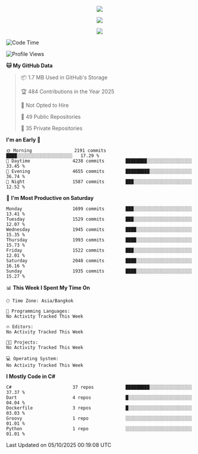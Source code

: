 <p align="center">
  <a href="say-hi.gif"> 
    <img align="center" src="say-hi.gif"/>
  </a>
</p>
<p align="center">
  <a href="https://github.com/htthinh1999">
    <img align="center" src="https://github-readme-stats-kappa-pink.vercel.app/api?username=htthinh1999&show_icons=true&count_private=true&theme=dracula"/>
  </a>
</p>
<p align="center">
  <a href="https://github.com/htthinh1999">
    <img src="https://github-readme-stats-kappa-pink.vercel.app/api/top-langs/?username=htthinh1999&layout=compact&langs_count=6&count_private=true&hide=tsql,hlsl,glsl,shaderlab&theme=dracula"/>
  </a>
</p>

<!--START_SECTION:waka-->
![Code Time](http://img.shields.io/badge/Code%20Time-0%20secs-blue)

![Profile Views](http://img.shields.io/badge/Profile%20Views-2-blue)

**🐱 My GitHub Data** 

> 📦 1.7 MB Used in GitHub's Storage 
 > 
> 🏆 484 Contributions in the Year 2025
 > 
> 🚫 Not Opted to Hire
 > 
> 📜 49 Public Repositories 
 > 
> 🔑 35 Private Repositories 
 > 
**I'm an Early 🐤** 

```text
🌞 Morning                2191 commits        ████░░░░░░░░░░░░░░░░░░░░░   17.29 % 
🌆 Daytime                4238 commits        ████████░░░░░░░░░░░░░░░░░   33.45 % 
🌃 Evening                4655 commits        █████████░░░░░░░░░░░░░░░░   36.74 % 
🌙 Night                  1587 commits        ███░░░░░░░░░░░░░░░░░░░░░░   12.52 % 
```
📅 **I'm Most Productive on Saturday** 

```text
Monday                   1699 commits        ███░░░░░░░░░░░░░░░░░░░░░░   13.41 % 
Tuesday                  1529 commits        ███░░░░░░░░░░░░░░░░░░░░░░   12.07 % 
Wednesday                1945 commits        ████░░░░░░░░░░░░░░░░░░░░░   15.35 % 
Thursday                 1993 commits        ████░░░░░░░░░░░░░░░░░░░░░   15.73 % 
Friday                   1522 commits        ███░░░░░░░░░░░░░░░░░░░░░░   12.01 % 
Saturday                 2048 commits        ████░░░░░░░░░░░░░░░░░░░░░   16.16 % 
Sunday                   1935 commits        ████░░░░░░░░░░░░░░░░░░░░░   15.27 % 
```


📊 **This Week I Spent My Time On** 

```text
🕑︎ Time Zone: Asia/Bangkok

💬 Programming Languages: 
No Activity Tracked This Week

🔥 Editors: 
No Activity Tracked This Week

🐱‍💻 Projects: 
No Activity Tracked This Week

💻 Operating System: 
No Activity Tracked This Week
```

**I Mostly Code in C#** 

```text
C#                       37 repos            █████████░░░░░░░░░░░░░░░░   37.37 % 
Dart                     4 repos             █░░░░░░░░░░░░░░░░░░░░░░░░   04.04 % 
Dockerfile               3 repos             █░░░░░░░░░░░░░░░░░░░░░░░░   03.03 % 
Groovy                   1 repo              ░░░░░░░░░░░░░░░░░░░░░░░░░   01.01 % 
Python                   1 repo              ░░░░░░░░░░░░░░░░░░░░░░░░░   01.01 % 
```




 Last Updated on 05/10/2025 00:19:08 UTC
<!--END_SECTION:waka-->

